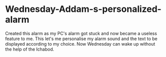# Wednesday-Addam-s-personalized-alarm
Created this alarm as my PC's alarm got stuck and now became a useless feature to me. This let's me personalise my alarm sound and the text to be displayed according to my choice.
Now Wednesday can wake up without the help of the Ichabod.
